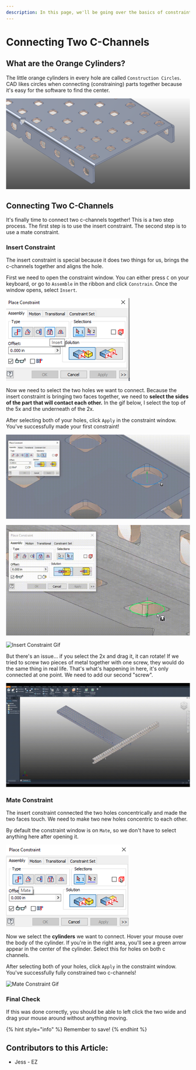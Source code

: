 ```yaml
---
description: In this page, we'll be going over the basics of constraints.
---
```


# Connecting Two C-Channels

## What are the Orange Cylinders?

The little orange cylinders in every hole are called `Construction Circles`.  CAD likes circles when connecting (constraining) parts together because it's easy for the software to find the center.

![Construction Circles](<../../../.gitbook/assets/image (186).png>)

## Connecting Two C-Channels

It's finally time to connect two c-channels together!  This is a two step process.  The first step is to use the insert constraint.  The second step is to use a mate constraint.&#x20;

### Insert Constraint

The insert constraint is special because it does two things for us, brings the c-channels together and aligns the hole. &#x20;

First we need to open the constraint window.  You can either press `C` on your keyboard, or go to `Assemble` in the ribbon and click `Constrain`.  Once the window opens, select `Insert`.

![Constraint Window with Insert Selected](<../../../.gitbook/assets/image (108).png>)

Now we need to select the two holes we want to connect.  Because the insert constraint is bringing two faces together, we need to **select the sides of the part that will contact each other.**  In the gif below, I select the top of the 5x and the underneath of the 2x. &#x20;

After selecting both of your holes, click `Apply` in the constraint window.  You've successfully made your first constraint!

![Selection on 5x](<../../../.gitbook/assets/image (216).png>)

![Selection on 2x](<../../../.gitbook/assets/image (116).png>)

![Insert Constraint Gif](../../../.gitbook/assets/insert.gif)

But there's an issue... if you select the 2x and drag it, it can rotate!  If we tried to screw two pieces of metal together with one screw, they would do the same thing in real life.  That's what's happening in here, it's only connected at one point.  We need to add our second "screw". &#x20;

![Not Fully Constrained C-Channel](../../../.gitbook/assets/rotate-c-channel.gif)

### Mate Constraint

The insert constraint connected the two holes concentrically and made the two faces touch.  We need to make two new holes concentric to each other.&#x20;

By default the constraint window is on `Mate`, so we don't have to select anything here after opening it.&#x20;

![Constraint Window with Mate Selected](<../../../.gitbook/assets/image (199).png>)

Now we select the **cylinders** we want to connect.  Hover your mouse over the body of the cylinder.  If you're in the right area, you'll see a green arrow appear in the center of the cylinder.  Select this for holes on both c channels.&#x20;

After selecting both of your holes, click `Apply` in the constraint window.  You've successfully fully constrained two c-channels!

![Mate Constraint Gif](../../../.gitbook/assets/mate.gif)

### Final Check

If this was done correctly, you should be able to left click the two wide and drag your mouse around without anything moving.

{% hint style="info" %}
Remember to save!
{% endhint %}



## Contributors to this Article:

* Jess - EZ
